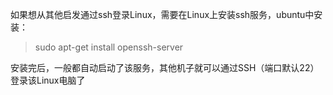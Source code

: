 如果想从其他启发通过ssh登录Linux，需要在Linux上安装ssh服务，ubuntu中安装：              
>   sudo apt-get install openssh-server                          

安装完后，一般都自动启动了该服务，其他机子就可以通过SSH（端口默认22）登录该Linux电脑了
